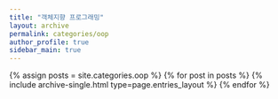 ```yaml
---
title: "객체지향 프로그래밍"
layout: archive
permalink: categories/oop
author_profile: true
sidebar_main: true
---
```



{% assign posts = site.categories.oop %}
{% for post in posts %} {% include archive-single.html type=page.entries_layout %} {% endfor %}
